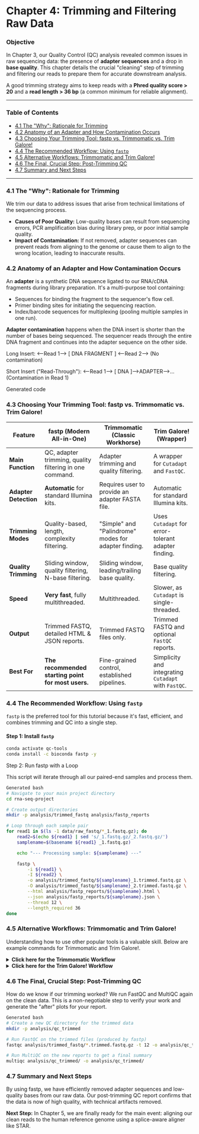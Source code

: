 # Chapter 4: Trimming and Filtering Raw Data

### Objective
In Chapter 3, our Quality Control (QC) analysis revealed common issues in raw sequencing data: the presence of **adapter sequences** and a drop in **base quality**. This chapter details the crucial "cleaning" step of trimming and filtering our reads to prepare them for accurate downstream analysis.

A good trimming strategy aims to keep reads with a **Phred quality score > 20** and a **read length > 36 bp** (a common minimum for reliable alignment).

---

### Table of Contents
*   [4.1 The "Why": Rationale for Trimming](#41-the-why-rationale-for-trimming)
*   [4.2 Anatomy of an Adapter and How Contamination Occurs](#42-anatomy-of-an-adapter-and-how-contamination-occurs)
*   [4.3 Choosing Your Trimming Tool: fastp vs. Trimmomatic vs. Trim Galore!](#43-choosing-your-trimming-tool-fastp-vs-trimmomatic-vs-trim-galore)
*   [4.4 The Recommended Workflow: Using `fastp`](#44-the-recommended-workflow-using-fastp)
*   [4.5 Alternative Workflows: Trimmomatic and Trim Galore!](#45-alternative-workflows-trimmomatic-and-trim-galore)
*   [4.6 The Final, Crucial Step: Post-Trimming QC](#46-the-final-crucial-step-post-trimming-qc)
*   [4.7 Summary and Next Steps](#47-summary-and-next-steps)

---

### 4.1 The "Why": Rationale for Trimming
We trim our data to address issues that arise from technical limitations of the sequencing process.
*   **Causes of Poor Quality:** Low-quality bases can result from sequencing errors, PCR amplification bias during library prep, or poor initial sample quality.
*   **Impact of Contamination:** If not removed, adapter sequences can prevent reads from aligning to the genome or cause them to align to the wrong location, leading to inaccurate results.

### 4.2 Anatomy of an Adapter and How Contamination Occurs
An **adapter** is a synthetic DNA sequence ligated to our RNA/cDNA fragments during library preparation. It's a multi-purpose tool containing:
*   Sequences for binding the fragment to the sequencer's flow cell.
*   Primer binding sites for initiating the sequencing reaction.
*   Index/barcode sequences for multiplexing (pooling multiple samples in one run).

**Adapter contamination** happens when the DNA insert is shorter than the number of bases being sequenced. The sequencer reads through the entire DNA fragment and continues into the adapter sequence on the other side.


Long Insert:
<--Read 1--> [ DNA FRAGMENT ] <--Read 2--> (No contamination)

Short Insert ("Read-Through"):
<--Read 1--> [ DNA ]-->ADAPTER-->... (Contamination in Read 1)

Generated code
### 4.3 Choosing Your Trimming Tool: fastp vs. Trimmomatic vs. Trim Galore!

| Feature                      | fastp (Modern All-in-One)                               | Trimmomatic (Classic Workhorse)                        | Trim Galore! (Wrapper)                                  |
| ---------------------------- | ------------------------------------------------------- | ------------------------------------------------------ | ------------------------------------------------------- |
| **Main Function**            | QC, adapter trimming, quality filtering in one command. | Adapter trimming and quality filtering.                | A wrapper for `Cutadapt` and `FastQC`.                  |
| **Adapter Detection**        | **Automatic** for standard Illumina kits.               | Requires user to provide an adapter FASTA file.        | Automatic for standard Illumina kits.                   |
| **Trimming Modes**           | Quality-based, length, complexity filtering.            | "Simple" and "Palindrome" modes for adapter finding.   | Uses `Cutadapt` for error-tolerant adapter finding.     |
| **Quality Trimming**         | Sliding window, quality filtering, N-base filtering.    | Sliding window, leading/trailing base quality.         | Base quality filtering.                                 |
| **Speed**                    | **Very fast**, fully multithreaded.                     | Multithreaded.                                         | Slower, as `Cutadapt` is single-threaded.               |
| **Output**                   | Trimmed FASTQ, detailed HTML & JSON reports.            | Trimmed FASTQ files only.                              | Trimmed FASTQ and optional `FastQC` reports.            |
| **Best For**                 | **The recommended starting point for most users.**      | Fine-grained control, established pipelines.           | Simplicity and integrating `Cutadapt` with `FastQC`.    |

### 4.4 The Recommended Workflow: Using `fastp`
`fastp` is the preferred tool for this tutorial because it's fast, efficient, and combines trimming and QC into a single step.

#### Step 1: Install `fastp`
```bash
conda activate qc-tools
conda install -c bioconda fastp -y
```
Step 2: Run fastp with a Loop

This script will iterate through all our paired-end samples and process them.
```bash
Generated bash
# Navigate to your main project directory
cd rna-seq-project

# Create output directories
mkdir -p analysis/trimmed_fastq analysis/fastp_reports

# Loop through each sample pair
for read1 in $(ls -1 data/raw_fastq/*_1.fastq.gz); do
    read2=$(echo ${read1} | sed 's/_1.fastq.gz/_2.fastq.gz/')
    samplename=$(basename ${read1} _1.fastq.gz)

    echo "--- Processing sample: ${samplename} ---"

    fastp \
        -i ${read1} \
        -I ${read2} \
        -o analysis/trimmed_fastq/${samplename}_1.trimmed.fastq.gz \
        -O analysis/trimmed_fastq/${samplename}_2.trimmed.fastq.gz \
        --html analysis/fastp_reports/${samplename}.html \
        --json analysis/fastp_reports/${samplename}.json \
        --thread 12 \
        --length_required 36
done
```
### 4.5 Alternative Workflows: Trimmomatic and Trim Galore!

Understanding how to use other popular tools is a valuable skill. Below are example commands for Trimmomatic and Trim Galore!.

<details>
<summary><strong>Click here for the Trimmomatic Workflow</strong></summary>


Trimmomatic offers fine-grained control with its two main adapter trimming modes:

Simple Mode: Detects adapters by finding an approximate match between the read and a user-provided adapter sequence. It works on a "seed and extend" approach.

Palindrome Mode: Specifically for paired-end data to detect "adapter read-through." It aligns the read pairs to each other to find overlapping regions, which provides higher sensitivity and specificity for this type of contamination.

Example Loop for Paired-End Reads:

⚠️ Important Note: The HEADCROP and CROP parameters used below are very aggressive and generally not recommended for standard analysis, as they unconditionally remove data. It is better to rely on adaptive quality trimming (SLIDINGWINDOW, LEADING, TRAILING). This example is provided for educational purposes.
```bash
Generated bash
# Create an output directory
mkdir -p analysis/trimmomatic_output

# Loop through paired-end files
ls data/raw_fastq/*_1.fastq.gz | cut -d'_' -f1 | sort -u | while read i; do
  java -jar /path/to/trimmomatic.jar PE \
    -threads 12 -phred33 \
    ${i}_1.fastq.gz ${i}_2.fastq.gz \
    analysis/trimmomatic_output/${i}_1_paired.fastq.gz analysis/trimmomatic_output/${i}_1_unpaired.fastq.gz \
    analysis/trimmomatic_output/${i}_2_paired.fastq.gz analysis/trimmomatic_output/${i}_2_unpaired.fastq.gz \
    ILLUMINACLIP:/path/to/adapters/NexteraPE-PE.fa:2:30:10 \
    LEADING:20 TRAILING:20 SLIDINGWINDOW:4:20 MINLEN:36
done
```
</details>

<details>
<summary><strong>Click here for the Trim Galore! Workflow</strong></summary>


Trim Galore! is a convenient wrapper around Cutadapt (for trimming) and FastQC (for QC).

Example Loop for Paired-End Reads:

⚠️ Important Note: The --clip_R1 and --three_prime_clip_R1 parameters are forms of hard-clipping and should be used with caution. It's often better to let quality-based trimming handle this dynamically.
```bash
Generated bash
# Create an output directory
mkdir -p analysis/trim_galore_output

# Loop through paired-end files
ls data/raw_fastq/*_1.fastq.gz | cut -d'_' -f1 | sort -u | while read i; do
  trim_galore --quality 20 --paired ${i}_1.fastq.gz ${i}_2.fastq.gz \
    --fastqc --cores 8 -o analysis/trim_galore_output/
done
```
</details>

### 4.6 The Final, Crucial Step: Post-Trimming QC

How do we know if our trimming worked? We run FastQC and MultiQC again on the clean data. This is a non-negotiable step to verify your work and generate the "after" plots for your report.
```bash
Generated bash
# Create a new QC directory for the trimmed data
mkdir -p analysis/qc_trimmed

# Run FastQC on the trimmed files (produced by fastp)
fastqc analysis/trimmed_fastq/*.trimmed.fastq.gz -t 12 -o analysis/qc_trimmed/

# Run MultiQC on the new reports to get a final summary
multiqc analysis/qc_trimmed/ -o analysis/qc_trimmed/
```
### 4.7 Summary and Next Steps

By using fastp, we have efficiently removed adapter sequences and low-quality bases from our raw data. Our post-trimming QC report confirms that the data is now of high quality, with technical artifacts removed.

**Next Step:** In Chapter 5, we are finally ready for the main event: aligning our clean reads to the human reference genome using a splice-aware aligner like STAR.
